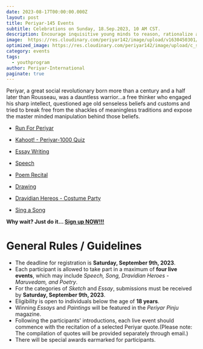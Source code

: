 ```yaml
---
date: 2023-08-17T00:00:00.000Z
layout: post
title: Periyar-145 Events
subtitle: Celebrations on Sunday, 18.Sep.2023, 10 AM CST.
description: Encourage inquisitive young minds to reason, rationalize and fearlessly ask questions especially when something does not connect with the intellect…
image:  https://res.cloudinary.com/periyar142/image/upload/v1630450301/Events_v5cbtp.jpg
optimized_image: https://res.cloudinary.com/periyar142/image/upload/c_scale,w_380/v1630450301/Events_v5cbtp.jpg
category: events
tags:
  - youthprogram
author: Periyar-International
paginate: true
---
```


Periyar, a great social revolutionary born more than a century and a half later than Rousseau, was a dauntless warrior…a free thinker who engaged his sharp intellect, questioned age old senseless beliefs and customs and tried to break free from the shackles of meaningless traditions and expose the master minded manipulation behind those beliefs. 

- [Run For Periyar](/runforperiyar/)

- [Kahoot! - Periyar-1000 Quiz](/Kahoot/)

- [Essay Writing](/katturai/)

- [Speech](/quote/)

- [Poem Recital](/kavithai/)

- [Drawing](/oviyam/)

- [Dravidian Hereos - Costume Party](/maruvedam/)

- [Sing a Song](/padal/)

**Why wait? Just do it… [Sign up NOW!!!](/register/)**

# General Rules / Guidelines

- The deadline for registration is **Saturday, September 9th, 2023**.
- Each participant is allowed to take part in a maximum of **four live events**, which may include *Speech, Song, Dravidian Heroes - Maruvedam, and Poetry*.
- For the categories of *Sketch* and *Essay*, submissions must be received by **Saturday, September 9th, 2023**.
- Eligibility is open to individuals below the age of **18 years**.
- Winning *Essays* and *Paintings* will be featured in the *Periyar Pinju* magazine.
- Following the participants' introductions, each live event should commence with the recitation of a selected Periyar quote.(Please note: The compilation of quotes will be provided separately through email.)
- There will be special awards earmarked for participants.


